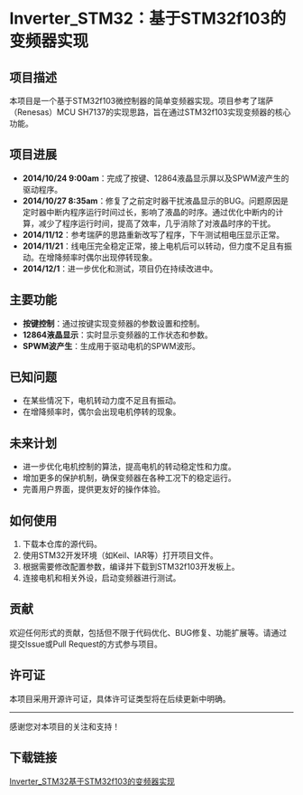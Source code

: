 # Inverter_STM32：基于STM32f103的变频器实现

## 项目描述

本项目是一个基于STM32f103微控制器的简单变频器实现。项目参考了瑞萨（Renesas）MCU SH7137的实现思路，旨在通过STM32f103实现变频器的核心功能。

## 项目进展

- **2014/10/24 9:00am**：完成了按键、12864液晶显示屏以及SPWM波产生的驱动程序。
- **2014/10/27 8:35am**：修复了之前定时器干扰液晶显示的BUG。问题原因是定时器中断内程序运行时间过长，影响了液晶的时序。通过优化中断内的计算，减少了程序运行时间，提高了效率，几乎消除了对液晶时序的干扰。
- **2014/11/12**：参考瑞萨的思路重新改写了程序，下午测试相电压显示正常。
- **2014/11/21**：线电压完全稳定正常，接上电机后可以转动，但力度不足且有振动。在增降频率时偶尔出现停转现象。
- **2014/12/1**：进一步优化和测试，项目仍在持续改进中。

## 主要功能

- **按键控制**：通过按键实现变频器的参数设置和控制。
- **12864液晶显示**：实时显示变频器的工作状态和参数。
- **SPWM波产生**：生成用于驱动电机的SPWM波形。

## 已知问题

- 在某些情况下，电机转动力度不足且有振动。
- 在增降频率时，偶尔会出现电机停转的现象。

## 未来计划

- 进一步优化电机控制的算法，提高电机的转动稳定性和力度。
- 增加更多的保护机制，确保变频器在各种工况下的稳定运行。
- 完善用户界面，提供更友好的操作体验。

## 如何使用

1. 下载本仓库的源代码。
2. 使用STM32开发环境（如Keil、IAR等）打开项目文件。
3. 根据需要修改配置参数，编译并下载到STM32f103开发板上。
4. 连接电机和相关外设，启动变频器进行测试。

## 贡献

欢迎任何形式的贡献，包括但不限于代码优化、BUG修复、功能扩展等。请通过提交Issue或Pull Request的方式参与项目。

## 许可证

本项目采用开源许可证，具体许可证类型将在后续更新中明确。

---

感谢您对本项目的关注和支持！

## 下载链接

[Inverter_STM32基于STM32f103的变频器实现](https://pan.quark.cn/s/6df7f82c7afa)